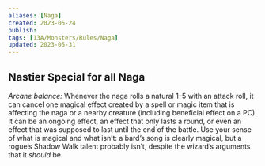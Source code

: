 ```yaml
---
aliases: [Naga]
created: 2023-05-24
publish: 
tags: [13A/Monsters/Rules/Naga]
updated: 2023-05-31
---
```


## Nastier Special for all Naga

*Arcane balance:* Whenever the naga rolls a natural 1–5 with an attack roll, it can cancel one magical effect created by a spell or magic item that is affecting the naga or a nearby creature (including beneficial effect on a PC). It can be an ongoing effect, an effect that only lasts a round, or even an effect that was supposed to last until the end of the battle. Use your sense of what is magical and what isn’t: a bard’s song is clearly magical, but a rogue’s Shadow Walk talent probably isn’t, despite the wizard’s arguments that it *should* be.